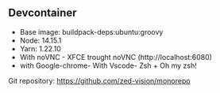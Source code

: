 ## Devcontainer

- Base image: buildpack-deps:ubuntu:groovy
- Node: 14.15.1
- Yarn: 1.22.10
- With noVNC - XFCE trought noVNC (http://localhost:6080)
- with Google-chrome- With Vscode- Zsh + Oh my zsh!

Git repository: https://github.com/zed-vision/monorepo
